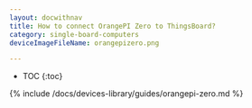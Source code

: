 ```yaml
---
layout: docwithnav
title: How to connect OrangePI Zero to ThingsBoard?
category: single-board-computers
deviceImageFileName: orangepizero.png

---
```


* TOC
{:toc}

{% include /docs/devices-library/guides/orangepi-zero.md %}